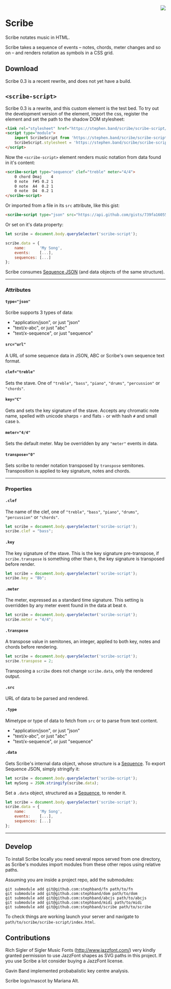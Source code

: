 
<img src="https://stephen.band/scribe/logo.png" style="float: right;" />

# Scribe

Scribe notates music in HTML.

Scribe takes a sequence of events – notes, chords, meter changes and so on – and
renders notation as symbols in a CSS grid.


## Download

Scribe 0.3 is a recent rewrite, and does not yet have a build.


## `<scribe-script>`

Scribe 0.3 is a rewrite, and this custom element is the test bed. To try out the
development version of the element, import the css, register the element and
set the path to the shadow DOM stylesheet:

```html
<link rel="stylesheet" href="https://stephen.band/scribe/scribe-script/module.css" />
<script type="module">
    import ScribeScript from 'https://stephen.band/scribe/scribe-script/module.js';
    ScribeScript.stylesheet = 'https://stephen.band/scribe/scribe-script/shadow.css';
</script>
```

Now the `<scribe-script>` element renders music notation from data found in
it's content:

```html
<scribe-script type="sequence" clef="treble" meter="4/4">
    0 chord Dmaj    4
    0 note  F#5 0.2 1
    0 note  A4  0.2 1
    0 note  D4  0.2 1
</scribe-script>
```

Or imported from a file in its `src` attribute, like this gist:

```html
<scribe-script type="json" src="https://api.github.com/gists/739fa16055debb7972737835e4fa4623"></scribe-script>
```

Or set on it's data property:

```js
let scribe = document.body.querySelector('scribe-script');

scribe.data = {
    name:      'My Song',
    events:    [...],
    sequences: [...]
};
```

Scribe consumes <a href="https://github.com/soundio/music-json/">Sequence JSON</a>
(and data objects of the same structure).

---

### Attributes

#### `type="json"`

Scribe supports 3 types of data:

- "application/json", or just "json"
- "text/x-abc", or just "abc"
- "text/x-sequence", or just "sequence"

#### `src="url"`

A URL of some sequence data in JSON, ABC or Scribe's own sequence text format.

#### `clef="treble"`

Sets the stave. One of `"treble"`, `"bass"`, `"piano"`, `"drums"`, `"percussion"` or
`"chords"`.

#### `key="C"`

Gets and sets the key signature of the stave. Accepts any chromatic note name,
spelled with unicode sharps `♯` and flats `♭` or with hash `#` and small case `b`.

#### `meter="4/4"`

Sets the default meter. May be overridden by any `"meter"` events in data.

#### `transpose="0"`

Sets scribe to render notation transposed by `transpose` semitones. Transposition
is applied to key signature, notes and chords.

---

### Properties

#### `.clef`

The name of the clef, one of `"treble"`, `"bass"`, `"piano"`, `"drums"`, `"percussion"` or
`"chords"`.

```js
let scribe = document.body.querySelector('scribe-script');
scribe.clef = "bass";
```

#### `.key`

The key signature of the stave. This is the key signature pre-transpose, if
`scribe.transpose` is something other than `0`, the key signature is transposed
before render.

```js
let scribe = document.body.querySelector('scribe-script');
scribe.key = "Bb";
```

#### `.meter`

The meter, expressed as a standard time signature. This setting is overridden
by any meter event found in the data at beat `0`.

```js
let scribe = document.body.querySelector('scribe-script');
scribe.meter = "4/4";
```

#### `.transpose`

A transpose value in semitones, an integer, applied to both key, notes and
chords before rendering.

```js
let scribe = document.body.querySelector('scribe-script');
scribe.transpose = 2;
```

Transposing a `scribe` does not change `scribe.data`, only the rendered output.

#### `.src`

URL of data to be parsed and rendered.

#### `.type`

Mimetype or type of data to fetch from `src` or to parse from text content.

- "application/json", or just "json"
- "text/x-abc", or just "abc"
- "text/x-sequence", or just "sequence"

#### `.data`

Gets Scribe's internal data object, whose structure is a <a href="https://github.com/soundio/music-json/#sequence">Sequence</a>.
To export Sequence JSON, simply stringify it:

```js
let scribe = document.body.querySelector('scribe-script');
let mySong = JSON.stringify(scribe.data);
```

Set a `.data` object, structured as a <a href="https://github.com/soundio/music-json/#sequence">Sequence</a>,
to render it.

```js
let scribe = document.body.querySelector('scribe-script');
scribe.data = {
    name:      'My Song',
    events:    [...],
    sequences: [...]
};
```

---

## Develop

To install Scribe locally you need several repos served from one directory, as
Scribe's modules import modules from these other repos using relative paths.

Assuming you are inside a project repo, add the submodules:

```
git submodule add git@github.com:stephband/fn path/to/fn
git submodule add git@github.com:stephband/dom path/to/dom
git submodule add git@github.com:stephband/abcjs path/to/abcjs
git submodule add git@github.com:stephband/midi path/to/midi
git submodule add git@github.com:stephband/scribe path/to/scribe
```

To check things are working launch your server and navigate to
`path/to/scribe/scribe-script/index.html`.


## Contributions

Rich Sigler of Sigler Music Fonts (http://www.jazzfont.com/) very kindly granted
permission to use JazzFont shapes as SVG paths in this project. If you use
Scribe a lot consider buying a JazzFont license.

Gavin Band implemented probabalistic key centre analysis.

Scribe logo/mascot by Mariana Alt.
